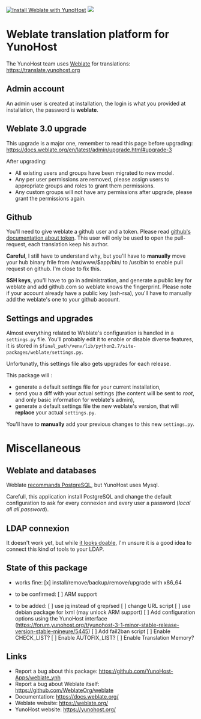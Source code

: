 [![Install Weblate with YunoHost](https://install-app.yunohost.org/install-with-yunohost.png)](https://install-app.yunohost.org/?app=weblate)
![](https://dash.yunohost.org/integration/weblate.svg)
# Weblate translation platform for YunoHost

The YunoHost team uses [Weblate](https://weblate.org) for translations: https://translate.yunohost.org

## Admin account

An admin user is created at installation, the login is what you provided at installation, the password is **weblate**.

## Weblate 3.0 upgrade

This upgrade is a major one, remember to read this page before upgrading: https://docs.weblate.org/en/latest/admin/upgrade.html#upgrade-3

After upgrading:

 * All existing users and groups have been migrated to new model.
 * Any per user permissions are removed, please assign users to appropriate groups and roles to grant them permissions.
 * Any custom groups will not have any permissions after upgrade, please grant the permissions again.

## Github

You'll need to give weblate a github user and a token. Please read [github's documentation about token](https://help.github.com/articles/creating-a-personal-access-token-for-the-command-line/).
This user will only be used to open the pull-request, each translation keep his author.

**Careful**, I still have to understand why, but you'll have to **manually** move your hub binary frile from /var/www/$app/bin/ to /usr/bin to enable pull request on github. I'm close to fix this.

**SSH keys**, you'll have to go in administration, and generate a public key for weblate and add github.com so weblate knows the fingerprint. Please note if your account already have a public key (ssh-rsa), you'll have to manually add the weblate's one to your github account.

## Settings and upgrades

Almost everything related to Weblate's configuration is handled in a `settings.py` file.
You'll probably edit it to enable or disable diverse features, it is stored in `$final_path/venv/lib/python2.7/site-packages/weblate/settings.py`.

Unfortunatly, this settings file also gets upgrades for each release.

This package will :

* generate a default settings file for your current installation,
* send you a diff with your actual settings (the content will be sent to *root*, and only basic information for weblate's admin),
* generate a default settings file the new weblate's version, that will **replace** your actual `settings.py`.

You'll have to **manually** add your previous changes to this new `settings.py`.

# Miscellaneous

## Weblate and databases

Weblate [recommands PostgreSQL](https://docs.weblate.org/en/latest/admin/install.html#database-setup-for-weblate), but YunoHost uses Mysql.

Carefull, this application install PostgreSQL and change the default configuration to ask for every connexion and every user a password (*local all all password*).

## LDAP connexion

It doesn't work yet, but while [it looks doable](https://docs.weblate.org/en/latest/admin/auth.html?highlight=LDAP#ldap-authentication), I'm unsure it is a good idea to connect this kind of tools to your LDAP.

## State of this package

* works fine:
[x] install/remove/backup/remove/upgrade with x86_64

* to be confirmed:
[ ] ARM support

* to be added:
[ ] use jq instead of grep/sed
[ ] change URL script
[ ] use debian package for lxml (may unlock ARM support)
[ ] Add configuration options using the YunoHost interface (https://forum.yunohost.org/t/yunohost-3-1-minor-stable-release-version-stable-mineure/5445)
[ ] Add fail2ban script
[ ] Enable CHECK_LIST?
[ ] Enable AUTOFIX_LIST?
[ ] Enable Translation Memory?

## Links

 * Report a bug about this package: https://github.com/YunoHost-Apps/weblate_ynh
 * Report a bug about Weblate itself: https://github.com/WeblateOrg/weblate
 * Documentation: https://docs.weblate.org/
 * Weblate website: https://weblate.org/
 * YunoHost website: https://yunohost.org/
